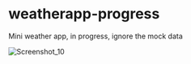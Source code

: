 # weatherapp-progress
Mini weather app, in progress, ignore the mock data


![Screenshot_10](https://github.com/cristicemaivrei/weatherapp-progress/assets/89873995/c95f736b-a350-403f-8946-259ca29c4cb1)
